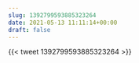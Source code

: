 ```yaml
---
slug: 1392799593885323264
date: 2021-05-13 11:11:14+00:00
draft: false
---
```


{{< tweet 1392799593885323264 >}}
